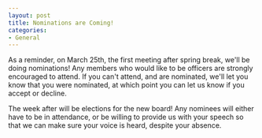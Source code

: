 ```yaml
---
layout: post
title: Nominations are Coming!
categories:
- General
---
```


As a reminder, on March 25th, the first meeting after spring break, we'll be
doing nominations!  Any members who would like to be officers are strongly
encouraged to attend.  If you can't attend, and are nominated, we'll let you
know that you were nominated, at which point you can let us know if you accept
or decline.

The week after will be elections for the new board!  Any nominees will either
have to be in attendance, or be willing to provide us with your speech so that
we can make sure your voice is heard, despite your absence.
